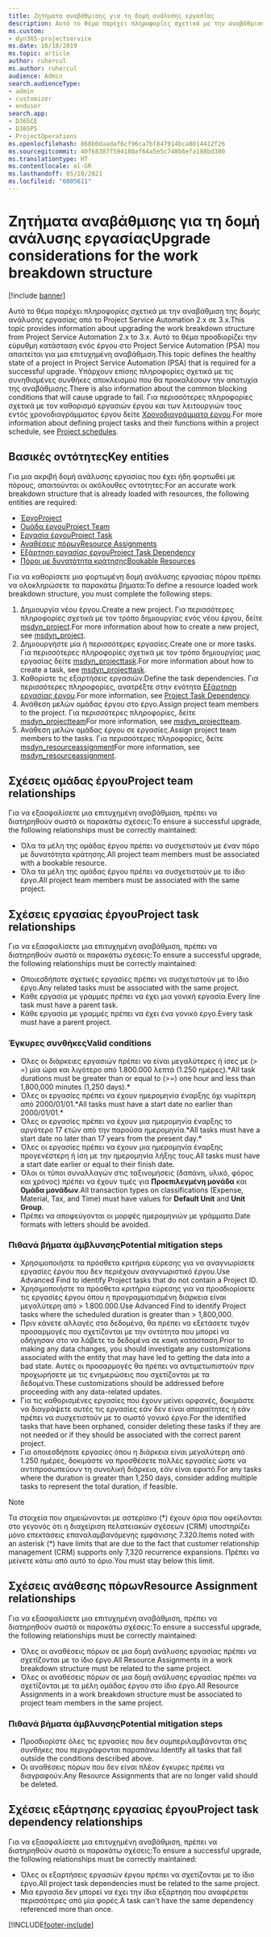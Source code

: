 ```yaml
---
title: Ζητήματα αναβάθμισης για τη δομή ανάλυσης εργασίας
description: Αυτό το θέμα παρέχει πληροφορίες σχετικά με την αναβάθμιση της δομής ανάλυσης εργασίας από το Project Service Automation 2.x σε 3.x.
ms.custom:
- dyn365-projectservice
ms.date: 10/18/2019
ms.topic: article
author: ruhercul
ms.author: ruhercul
audience: Admin
search.audienceType:
- admin
- customizer
- enduser
search.app:
- D365CE
- D365PS
- ProjectOperations
ms.openlocfilehash: 868b0daadaf6cf96ca7bf847914bca8014412f26
ms.sourcegitcommit: 40f68387f594180af64a5e5c748b6efa188bd300
ms.translationtype: HT
ms.contentlocale: el-GR
ms.lasthandoff: 05/10/2021
ms.locfileid: "6005611"
---
```

# <a name="upgrade-considerations-for-the-work-breakdown-structure"></a><span data-ttu-id="ee29d-103">Ζητήματα αναβάθμισης για τη δομή ανάλυσης εργασίας</span><span class="sxs-lookup"><span data-stu-id="ee29d-103">Upgrade considerations for the work breakdown structure</span></span>

[!include [banner](../includes/psa-now-project-operations.md)]

<span data-ttu-id="ee29d-104">Αυτό το θέμα παρέχει πληροφορίες σχετικά με την αναβάθμιση της δομής ανάλυσης εργασίας από το Project Service Automation 2.x σε 3.x.</span><span class="sxs-lookup"><span data-stu-id="ee29d-104">This topic provides information about upgrading the work breakdown structure from Project Service Automation 2.x to 3.x.</span></span> <span data-ttu-id="ee29d-105">Αυτό το θέμα προσδιορίζει την εύρυθμη κατάσταση ενός έργου στο Project Service Automation (PSA) που απαιτείται για μια επιτυχημένη αναβάθμιση.</span><span class="sxs-lookup"><span data-stu-id="ee29d-105">This topic defines the healthy state of a project in Project Service Automation (PSA) that is required for a successful upgrade.</span></span> <span data-ttu-id="ee29d-106">Υπάρχουν επίσης πληροφορίες σχετικά με τις συνηθισμένες συνθήκες αποκλεισμού που θα προκαλέσουν την αποτυχία της αναβάθμισης.</span><span class="sxs-lookup"><span data-stu-id="ee29d-106">There is also information about the common blocking conditions that will cause upgrade to fail.</span></span> <span data-ttu-id="ee29d-107">Για περισσότερες πληροφορίες σχετικά με τον καθορισμό εργασιών έργου και των λειτουργιών τους εντός χρονοδιαγράμματος έργου δείτε [Χρονοδιαγράμματα έργου](project-creating.md).</span><span class="sxs-lookup"><span data-stu-id="ee29d-107">For more information about defining project tasks and their functions within a project schedule, see [Project schedules](project-creating.md).</span></span>

## <a name="key-entities"></a><span data-ttu-id="ee29d-108">Βασικές οντότητες</span><span class="sxs-lookup"><span data-stu-id="ee29d-108">Key entities</span></span>
<span data-ttu-id="ee29d-109">Για μια ακριβή δομή ανάλυσης εργασίας που έχει ήδη φορτωθεί με πόρους, απαιτούνται οι ακόλουθες οντότητες:</span><span class="sxs-lookup"><span data-stu-id="ee29d-109">For an accurate work breakdown structure that is already loaded with resources, the following entities are required:</span></span>

- [<span data-ttu-id="ee29d-110">Έργο</span><span class="sxs-lookup"><span data-stu-id="ee29d-110">Project</span></span>](/dynamics365/customerengagement/on-premises/developer/entities/msdyn_project)
- [<span data-ttu-id="ee29d-111">Ομάδα έργου</span><span class="sxs-lookup"><span data-stu-id="ee29d-111">Project Team</span></span>](/dynamics365/customerengagement/on-premises/developer/entities/msdyn_projectteam)
- [<span data-ttu-id="ee29d-112">Εργασία έργου</span><span class="sxs-lookup"><span data-stu-id="ee29d-112">Project Task</span></span>](/dynamics365/customerengagement/on-premises/developer/entities/msdyn_projecttask)
- [<span data-ttu-id="ee29d-113">Αναθέσεις πόρων</span><span class="sxs-lookup"><span data-stu-id="ee29d-113">Resource Assignments</span></span>](/dynamics365/customerengagement/on-premises/developer/entities/msdyn_resourceassignment)
- [<span data-ttu-id="ee29d-114">Εξάρτηση εργασίας έργου</span><span class="sxs-lookup"><span data-stu-id="ee29d-114">Project Task Dependency</span></span>](/dynamics365/customerengagement/on-premises/developer/entities/msdyn_projecttaskdependency)
- [<span data-ttu-id="ee29d-115">Πόροι με δυνατότητα κράτησης</span><span class="sxs-lookup"><span data-stu-id="ee29d-115">Bookable Resources</span></span>](/dynamics365/customerengagement/on-premises/developer/entities/bookableresource)

<span data-ttu-id="ee29d-116">Για να καθορίσετε μια φορτωμένη δομή ανάλυσης εργασίας πόρου πρέπει να ολοκληρώσετε τα παρακάτω βήματα:</span><span class="sxs-lookup"><span data-stu-id="ee29d-116">To define a resource loaded work breakdown structure, you must complete the following steps:</span></span>

1. <span data-ttu-id="ee29d-117">Δημιουργία νέου έργου.</span><span class="sxs-lookup"><span data-stu-id="ee29d-117">Create a new project.</span></span> <span data-ttu-id="ee29d-118">Για περισσότερες πληροφορίες σχετικά με τον τρόπο δημιουργίας ενός νέου έργου, δείτε [msdyn_project](/dynamics365/customerengagement/on-premises/developer/entities/msdyn_project).</span><span class="sxs-lookup"><span data-stu-id="ee29d-118">For more information about how to create a new project, see [msdyn_project](/dynamics365/customerengagement/on-premises/developer/entities/msdyn_project).</span></span>
2. <span data-ttu-id="ee29d-119">Δημιουργήστε μία ή περισσότερες εργασίες.</span><span class="sxs-lookup"><span data-stu-id="ee29d-119">Create one or more tasks.</span></span> <span data-ttu-id="ee29d-120">Για περισσότερες πληροφορίες σχετικά με τον τρόπο δημιουργίας μιας εργασίας δείτε [msdyn_projecttask](/dynamics365/customerengagement/on-premises/developer/entities/msdyn_projecttask).</span><span class="sxs-lookup"><span data-stu-id="ee29d-120">For more information about how to create a task, see [msdyn_projecttask](/dynamics365/customerengagement/on-premises/developer/entities/msdyn_projecttask).</span></span>
3. <span data-ttu-id="ee29d-121">Καθορίστε τις εξαρτήσεις εργασιών.</span><span class="sxs-lookup"><span data-stu-id="ee29d-121">Define the task dependencies.</span></span> <span data-ttu-id="ee29d-122">Για περισσότερες πληροφορίες, ανατρέξτε στην ενότητα [Εξάρτηση εργασίας έργου](/dynamics365/customerengagement/on-premises/developer/entities/msdyn_projecttaskdependency).</span><span class="sxs-lookup"><span data-stu-id="ee29d-122">For more information, see [Project Task Dependency](/dynamics365/customerengagement/on-premises/developer/entities/msdyn_projecttaskdependency).</span></span>
4. <span data-ttu-id="ee29d-123">Ανάθεση μελών ομάδας έργου στο έργο.</span><span class="sxs-lookup"><span data-stu-id="ee29d-123">Assign project team members to the project.</span></span> <span data-ttu-id="ee29d-124">Για περισσότερες πληροφορίες, δείτε [msdyn_projectteam](/dynamics365/customerengagement/on-premises/developer/entities/msdyn_projectteam)</span><span class="sxs-lookup"><span data-stu-id="ee29d-124">For more information, see [msdyn_projectteam](/dynamics365/customerengagement/on-premises/developer/entities/msdyn_projectteam).</span></span>
5. <span data-ttu-id="ee29d-125">Ανάθεση μελών ομάδας έργου σε εργασίες.</span><span class="sxs-lookup"><span data-stu-id="ee29d-125">Assign project team members to the tasks.</span></span> <span data-ttu-id="ee29d-126">Για περισσότερες πληροφορίες, δείτε [msdyn_resourceassignment](/dynamics365/customerengagement/on-premises/developer/entities/msdyn_resourceassignment)</span><span class="sxs-lookup"><span data-stu-id="ee29d-126">For more information, see [msdyn_resourceassignment](/dynamics365/customerengagement/on-premises/developer/entities/msdyn_resourceassignment).</span></span>

## <a name="project-team-relationships"></a><span data-ttu-id="ee29d-127">Σχέσεις ομάδας έργου</span><span class="sxs-lookup"><span data-stu-id="ee29d-127">Project team relationships</span></span>

<span data-ttu-id="ee29d-128">Για να εξασφαλίσετε μια επιτυχημένη αναβάθμιση, πρέπει να διατηρηθούν σωστά οι παρακάτω σχέσεις:</span><span class="sxs-lookup"><span data-stu-id="ee29d-128">To ensure a successful upgrade, the following relationships must be correctly maintained:</span></span>
- <span data-ttu-id="ee29d-129">Όλα τα μέλη της ομάδας έργου πρέπει να συσχετιστούν με έναν πόρο με δυνατότητα κράτησης.</span><span class="sxs-lookup"><span data-stu-id="ee29d-129">All project team members must be associated with a bookable resource.</span></span>
- <span data-ttu-id="ee29d-130">Όλα τα μέλη της ομάδας έργου πρέπει να συσχετιστούν με το ίδιο έργο.</span><span class="sxs-lookup"><span data-stu-id="ee29d-130">All project team members must be associated with the same project.</span></span> 

## <a name="project-task-relationships"></a><span data-ttu-id="ee29d-131">Σχέσεις εργασίας έργου</span><span class="sxs-lookup"><span data-stu-id="ee29d-131">Project task relationships</span></span>
<span data-ttu-id="ee29d-132">Για να εξασφαλίσετε μια επιτυχημένη αναβάθμιση, πρέπει να διατηρηθούν σωστά οι παρακάτω σχέσεις:</span><span class="sxs-lookup"><span data-stu-id="ee29d-132">To ensure a successful upgrade, the following relationships must be correctly maintained:</span></span>

- <span data-ttu-id="ee29d-133">Οποιεσδήποτε σχετικές εργασίες πρέπει να συσχετιστούν με το ίδιο έργο.</span><span class="sxs-lookup"><span data-stu-id="ee29d-133">Any related tasks must be associated with the same project.</span></span>
- <span data-ttu-id="ee29d-134">Κάθε εργασία με γραμμές πρέπει να έχει μια γονική εργασία.</span><span class="sxs-lookup"><span data-stu-id="ee29d-134">Every line task must have a parent task.</span></span>
- <span data-ttu-id="ee29d-135">Κάθε εργασία με γραμμές πρέπει να έχει ένα γονικό έργο.</span><span class="sxs-lookup"><span data-stu-id="ee29d-135">Every task must have a parent project.</span></span>

### <a name="valid-conditions"></a><span data-ttu-id="ee29d-136">Έγκυρες συνθήκες</span><span class="sxs-lookup"><span data-stu-id="ee29d-136">Valid conditions</span></span>

- <span data-ttu-id="ee29d-137">Όλες οι διάρκειες εργασιών πρέπει να είναι μεγαλύτερες ή ίσες με (> =) μία ώρα και λιγότερο από 1.800.000 λεπτά (1.250 ημέρες).\*</span><span class="sxs-lookup"><span data-stu-id="ee29d-137">All task durations must be greater than or equal to (>=) one hour and less than 1,800,000 minutes (1,250 days).\*</span></span>
- <span data-ttu-id="ee29d-138">Όλες οι εργασίες πρέπει να έχουν ημερομηνία έναρξης όχι νωρίτερη από 2000/01/01.\*</span><span class="sxs-lookup"><span data-stu-id="ee29d-138">All tasks must have a start date no earlier than 2000/01/01.\*</span></span>
- <span data-ttu-id="ee29d-139">Όλες οι εργασίες πρέπει να έχουν μια ημερομηνία έναρξης το αργότερο 17 ετών από την παρούσα ημερομηνία.\*</span><span class="sxs-lookup"><span data-stu-id="ee29d-139">All tasks must have a start date no later than 17 years from the present day.\*</span></span>
- <span data-ttu-id="ee29d-140">Όλες οι εργασίες πρέπει να έχουν μια ημερομηνία έναρξης προγενέστερη ή ίση με την ημερομηνία λήξης τους.</span><span class="sxs-lookup"><span data-stu-id="ee29d-140">All tasks must have a start date earlier or equal to their finish date.</span></span>
- <span data-ttu-id="ee29d-141">Όλοι οι τύποι συναλλαγών στις ταξινομήσεις (δαπάνη, υλικό, φόρος και χρόνος) πρέπει να έχουν τιμές για **Προεπιλεγμένη μονάδα** και **Ομάδα μονάδων**.</span><span class="sxs-lookup"><span data-stu-id="ee29d-141">All transaction types on classifications (Expense, Material, Tax, and Time) must have values for **Default Unit** and **Unit Group**.</span></span>
- <span data-ttu-id="ee29d-142">Πρέπει να αποφεύγονται οι μορφές ημερομηνιών με γράμματα.</span><span class="sxs-lookup"><span data-stu-id="ee29d-142">Date formats with letters should be avoided.</span></span>

### <a name="potential-mitigation-steps"></a><span data-ttu-id="ee29d-143">Πιθανά βήματα άμβλυνσης</span><span class="sxs-lookup"><span data-stu-id="ee29d-143">Potential mitigation steps</span></span>
- <span data-ttu-id="ee29d-144">Χρησιμοποιήστε τα πρόσθετα κριτήρια εύρεσης για να αναγνωρίσετε εργασίες έργου που δεν περιέχουν αναγνωριστικό έργου.</span><span class="sxs-lookup"><span data-stu-id="ee29d-144">Use Advanced Find to identify Project tasks that do not contain a Project ID.</span></span>
- <span data-ttu-id="ee29d-145">Χρησιμοποιήστε τα πρόσθετα κριτήρια εύρεσης για να προσδιορίσετε τις εργασίες έργου όπου η προγραμματισμένη διάρκεια είναι μεγαλύτερη από > 1.800.000.</span><span class="sxs-lookup"><span data-stu-id="ee29d-145">Use Advanced Find to identify Project tasks where the scheduled duration is greater than > 1,800,000.</span></span>
- <span data-ttu-id="ee29d-146">Πριν κάνετε αλλαγές στα δεδομένα, θα πρέπει να εξετάσετε τυχόν προσαρμογές που σχετίζονται με την οντότητα που μπορεί να οδήγησαν στο να λάβετε τα δεδομένα σε κακή κατάσταση.</span><span class="sxs-lookup"><span data-stu-id="ee29d-146">Prior to making any data changes, you should investigate any customizations associated with the entity that may have led to getting the data into a bad state.</span></span> <span data-ttu-id="ee29d-147">Αυτές οι προσαρμογές θα πρέπει να αντιμετωπιστούν πριν προχωρήσετε με τις ενημερώσεις που σχετίζονται με τα δεδομένα.</span><span class="sxs-lookup"><span data-stu-id="ee29d-147">These customizations should be addressed before proceeding with any data-related updates.</span></span>
- <span data-ttu-id="ee29d-148">Για τις καθορισμένες εργασίες που έχουν μείνει ορφανές, δοκιμάστε να διαγράψετε αυτές τις εργασίες εάν δεν είναι απαραίτητες ή εάν πρέπει να συσχετιστούν με το σωστό γονικό έργο.</span><span class="sxs-lookup"><span data-stu-id="ee29d-148">For the identified tasks that have been orphaned, consider deleting these tasks if they are not needed or if they should be associated with the correct parent project.</span></span>
- <span data-ttu-id="ee29d-149">Για οποιεσδήποτε εργασίες όπου η διάρκεια είναι μεγαλύτερη από 1.250 ημέρες, δοκιμάστε να προσθέσετε πολλές εργασίες ώστε να αντιπροσωπεύουν τη συνολική διάρκεια, εάν είναι εφικτό.</span><span class="sxs-lookup"><span data-stu-id="ee29d-149">For any tasks where the duration is greater than 1,250 days, consider adding multiple tasks to represent the total duration, if feasible.</span></span>

> [!NOTE]
> <span data-ttu-id="ee29d-150">Τα στοιχεία που σημειώνονται με αστερίσκο (\*) έχουν όρια που οφείλονται στο γεγονός ότι η διαχείριση πελατειακών σχέσεων (CRM) υποστηρίζει μόνο επεκτάσεις επαναλαμβανόμενης εμφάνισης 7.320.</span><span class="sxs-lookup"><span data-stu-id="ee29d-150">Items noted with an asterisk (\*) have limits that are due to the fact that customer relationship management (CRM) supports only 7,320 recurrence expansions.</span></span> <span data-ttu-id="ee29d-151">Πρέπει να μείνετε κάτω από αυτό το όριο.</span><span class="sxs-lookup"><span data-stu-id="ee29d-151">You must stay below this limit.</span></span>

## <a name="resource-assignment-relationships"></a><span data-ttu-id="ee29d-152">Σχέσεις ανάθεσης πόρων</span><span class="sxs-lookup"><span data-stu-id="ee29d-152">Resource Assignment relationships</span></span>
<span data-ttu-id="ee29d-153">Για να εξασφαλίσετε μια επιτυχημένη αναβάθμιση, πρέπει να διατηρηθούν σωστά οι παρακάτω σχέσεις:</span><span class="sxs-lookup"><span data-stu-id="ee29d-153">To ensure a successful upgrade, the following relationships must be correctly maintained:</span></span>

- <span data-ttu-id="ee29d-154">Όλες οι αναθέσεις πόρων σε μια δομή ανάλυσης εργασίας πρέπει να σχετίζονται με το ίδιο έργο.</span><span class="sxs-lookup"><span data-stu-id="ee29d-154">All Resource Assignments in a work breakdown structure must be related to the same project.</span></span>
- <span data-ttu-id="ee29d-155">Όλες οι αναθέσεις πόρων σε μια δομή ανάλυσης εργασίας πρέπει να σχετίζονται με τα μέλη ομάδας έργου στο ίδιο έργο.</span><span class="sxs-lookup"><span data-stu-id="ee29d-155">All Resource Assignments in a work breakdown structure must be associated to project team members in the same project.</span></span>

### <a name="potential-mitigation-steps"></a><span data-ttu-id="ee29d-156">Πιθανά βήματα άμβλυνσης</span><span class="sxs-lookup"><span data-stu-id="ee29d-156">Potential mitigation steps</span></span>
- <span data-ttu-id="ee29d-157">Προσδιορίστε όλες τις εργασίες που δεν συμπεριλαμβάνονται στις συνθήκες που περιγράφονται παραπάνω.</span><span class="sxs-lookup"><span data-stu-id="ee29d-157">Identify all tasks that fall outside the conditions described above.</span></span>  
- <span data-ttu-id="ee29d-158">Οι αναθέσεις πόρων που δεν είναι πλέον έγκυρες πρέπει να διαγραφούν.</span><span class="sxs-lookup"><span data-stu-id="ee29d-158">Any Resource Assignments that are no longer valid should be deleted.</span></span>

## <a name="project-task-dependency-relationships"></a><span data-ttu-id="ee29d-159">Σχέσεις εξάρτησης εργασίας έργου</span><span class="sxs-lookup"><span data-stu-id="ee29d-159">Project task dependency relationships</span></span>
<span data-ttu-id="ee29d-160">Για να εξασφαλίσετε μια επιτυχημένη αναβάθμιση, πρέπει να διατηρηθούν σωστά οι παρακάτω σχέσεις:</span><span class="sxs-lookup"><span data-stu-id="ee29d-160">To ensure a successful upgrade, the following relationships must be correctly maintained:</span></span>

- <span data-ttu-id="ee29d-161">Όλες οι εξαρτήσεις εργασιών έργου πρέπει να σχετίζονται με το ίδιο έργο.</span><span class="sxs-lookup"><span data-stu-id="ee29d-161">All project task dependencies must be related to the same project.</span></span>
- <span data-ttu-id="ee29d-162">Μια εργασία δεν μπορεί να έχει την ίδια εξάρτηση που αναφέρεται περισσότερες από μία φορές.</span><span class="sxs-lookup"><span data-stu-id="ee29d-162">A task can't have the same dependency referenced more than once.</span></span>


[!INCLUDE[footer-include](../includes/footer-banner.md)]